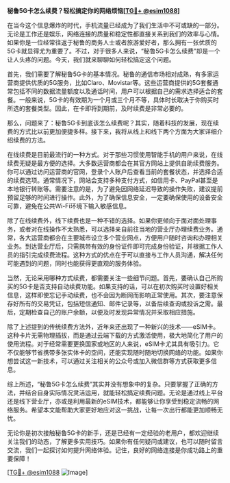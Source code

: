 **秘鲁5G卡怎么续费？轻松搞定你的网络烦恼[[TG💪+ @esim1088](https://t.me/s/esim1088)]**

在当今这个信息爆炸的时代，手机流量已经成为了我们生活中不可或缺的一部分。无论是工作还是娱乐，网络连接的质量和稳定性都直接关系到我们的效率与心情。如果你是一位经常往返于秘鲁的商务人士或者旅游爱好者，那么拥有一张优质的5G卡就显得尤为重要了。不过，对于很多人来说，“秘鲁5G卡怎么续费”却是一个让人头疼的问题。今天，我们就来聊聊如何轻松搞定这个问题。

首先，我们需要了解秘鲁5G卡的基本情况。秘鲁的通信市场相对成熟，有多家运营商提供优质的5G服务，比如Claro、Movistar等。这些运营商提供的5G套餐通常包括不同的数据流量额度以及通话时间，用户可以根据自己的需求选择适合的套餐。一般来说，5G卡的有效期为一个月或三个月不等，具体时长取决于你购买时所选的套餐类型。因此，在卡即将到期前，及时续费是非常必要的。

那么，问题来了：秘鲁5G卡到底该怎么续费呢？其实，随着科技的发展，现在续费的方式比以前更加便捷多样。接下来，我将从线上和线下两个方面为大家详细介绍续费的方法。

在线续费是目前最流行的一种方式。对于那些习惯使用智能手机的用户来说，在线续费无疑是最方便的选择。大多数运营商都会在其官方网站上提供自助续费服务。你可以通过访问运营商的官网，登录个人账户后查看当前的套餐状态，并选择合适的续费选项。通常情况下，网站会支持多种支付方式，如信用卡、PayPal甚至是本地银行转账等。需要注意的是，为了避免因网络延迟导致的操作失败，建议提前预留足够的时间进行操作。此外，为了确保信息安全，一定要确保使用的设备安全可靠，避免在公共Wi-Fi环境下输入敏感信息。

除了在线续费外，线下续费也是一种不错的选择。如果你更倾向于面对面处理事务，或者对在线操作不太熟悉，可以选择亲自前往当地的营业厅办理续费业务。通常，各大运营商都会在主要城市设立多个营业网点，方便用户随时咨询和办理相关业务。到达营业厅后，只需携带有效的身份证件即可完成身份验证，并根据工作人员的指引完成续费流程。这种方式的优点在于可以直接与工作人员沟通，解决任何可能遇到的问题，同时也能获得更直观的服务体验。

当然，无论采用哪种方式续费，都需要关注一些细节问题。首先，要确认自己所购买的5G卡是否支持自动续费功能。如果支持的话，可以在初次购买时设置好相关信息，这样即使忘记手动续费，也不会因为断网而影响正常使用。其次，要注意保存好所有的交易凭证，包括短信通知、邮件记录等，以备后续查询或投诉之需。最后，定期检查自己的账户余额，以便及时发现异常情况并采取相应措施。

除了上述提到的传统续费方法外，近年来还出现了一种新兴的技术——eSIM卡。这种卡片无需物理插拔，而是通过云端下载的方式激活使用，极大地简化了用户的使用流程。对于经常需要更换国家或地区的人来说，eSIM卡尤其具有吸引力。它不仅能够节省携带多张实体卡的空间，还能实现随时随地切换网络的功能。如果你想尝试这一新技术，可以通过关注相关的公众号或加入微信群等方式获取更多信息。

综上所述，“秘鲁5G卡怎么续费”其实并没有想象中的复杂。只要掌握了正确的方法，并结合自身实际情况灵活运用，就能轻松搞定续费问题。无论是通过线上平台还是线下营业厅，亦或是利用最新的eSIM技术，都能够让你享受到稳定流畅的网络服务。希望本文能帮助大家更好地应对这一挑战，让每一次出行都能更加顺畅无忧。

无论你是初次接触秘鲁5G卡的新手，还是已经有一定经验的老用户，都欢迎继续关注我们的动态，了解更多实用技巧。如果你有任何疑问或建议，也可以随时留言交流，我们一起探讨如何提升网络体验。记住，良好的网络连接是你成功路上的重要保障！

[[TG💪+ @esim1088](https://t.me/s/esim1088) ![Image](https://i.postimg.cc/4NQfJmqS/Snipaste-2025-05-13-00-14-12.png)]